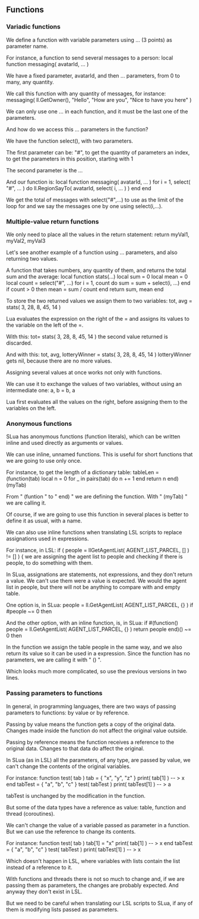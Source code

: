 ## Functions

### Variadic functions

We define a function with variable parameters using ... (3 points) as parameter name.

For instance, a function to send several messages to a person:
	local function messaging( avatarId, ... )

We have a fixed parameter, avatarId, and then ... parameters, from 0 to many, any quantity.

We call this function with any quantity of messages, for instance:
	messaging( ll.GetOwner(), "Hello", "How are you", "Nice to have you here" )

We can only use one ... in each function, and it must be the last one of the parameters.

And how do we access this ... parameters in the function?

We have the function select(), with two parameters.

The first parameter can be:
	"#", to get the quantity of parameters
	an index, to get the parameters in this position, starting with 1

The second parameter is the ...

And our function is:
	local function messaging( avatarId, ... )
		for i = 1, select( "#", ... ) do
			ll.RegionSayTo( avatarId, select( i, ... ) )
		end
	end

We get the total of messages with   select("#",...)   to use as the limit of the loop for and we say the messages one by one using   select(i,...).

### Multiple-value return functions

We only need to place all the values in the return statement:
	return myVal1, myVal2, myVal3

Let's see another example of a function using ... parameters, and also returning two values.

A function that takes numbers, any quantity of them, and returns the total sum and the average:
local function stats(...)
local sum = 0
local mean = 0
local count = select("#", ...) 
for i = 1, count do
sum = sum + select(i, ...)
end
if count > 0 then
mean = sum / count
end
return sum, mean
end

To store the two returned values we assign them to two variables:
	tot, avg = stats( 3, 28, 8, 45, 14 )

Lua evaluates the expression on the right of the = and assigns its values to the variable on the left of the =.

With this:
	tot= stats( 3, 28, 8, 45, 14 )
the second value returned is discarded.

And with this:
	tot, avg, lotteryWinner = stats( 3, 28, 8, 45, 14 )
lotteryWinner gets nil, because there are no more values.

Assigning several values at once works not only with functions.

We can use it to exchange the values of two variables, without using an intermediate one:
	a, b = b, a

Lua first evaluates all the values on the right, before assigning them to the variables on the left.

### Anonymous functions

SLua has anonymous functions (function literals), which can be written inline and used directly as arguments or values.

We can use inline, unnamed functions. This is useful for short functions that we are going to use only once.

For instance, to get the length of a dictionary table:
tableLen = (function(tab)
local n = 0
for _ in pairs(tab) do
n += 1
end
return n
end)(myTab)

From " (funtion " to " end) " we are defining the function. With " (myTab) " we are calling it.

Of course, if we are going to use this function in several places is better to define it as usual, with a name.

We can also use inline functions when translating LSL scripts to replace assignations used in expressions.

For instance, in LSL:
	if ( people = llGetAgentList( AGENT_LIST_PARCEL, [] ) != [] ) {
we are assigning the agent list to people and checking if there is people, to do something with them.

In SLua, assignations are statements, not expressions, and they don't return a value. We can't use them were a value is expected. We would the agent list in people, but there will not be anything to compare with and empty table.

One option is, in SLua:
	people = ll.GetAgentList( AGENT_LIST_PARCEL, {} )
	if #people ~= 0 then

And the other option, with an inline function, is, in SLua:
	if #(function() people = ll.GetAgentList( AGENT_LIST_PARCEL, {} ) return people end)() ~= 0 then

In the function we assign the table people in the same way, and we also return its value so it can be used in a expression. Since the function has no parameters, we are calling it with " () ".

Which looks much more complicated, so use the previous versions in two lines.

### Passing parameters to functions

In general, in programming languages, there are two ways of passing parameters to functions: by value or by reference.

Passing by value means the function gets a copy of the original data. Changes made inside the function do not affect the original value outside.

Passing by reference means the function receives a reference to the original data. Changes to that data do affect the original.

In SLua (as in LSL) all the parameters, of any type, are passed by value, we can't change the contents of the original variables.

For instance:
	function test( tab )
		tab = { "x", "y", "z" }
		print( tab[1] )  -- >   x
	end
	tabTest = { "a", "b", "c" }
	test( tabTest )
	print( tabTest[1] )  -- >   a

tabTest is unchanged by the modification in the function.

But some of the data types have a reference as value: table, function and thread (coroutines).

We can't change the value of a variable passed as parameter in a function. But we can use the reference to change its contents.

For instance:
	function test( tab )
		tab[1] = "x"
		print( tab[1] )  -- >   x
	end
	tabTest = { "a", "b", "c" }
	test( tabTest )
	print( tabTest[1] )  -- >   x

Which doesn't happen in LSL, where variables with lists contain the list instead of a reference to it.

With functions and threads there is not so much to change and, if we are passing them as parameters, the changes are probably expected. And anyway they don't exist in LSL.

But we need to be careful when translating our LSL scripts to SLua, if any of them is modifying lists passed as parameters.



